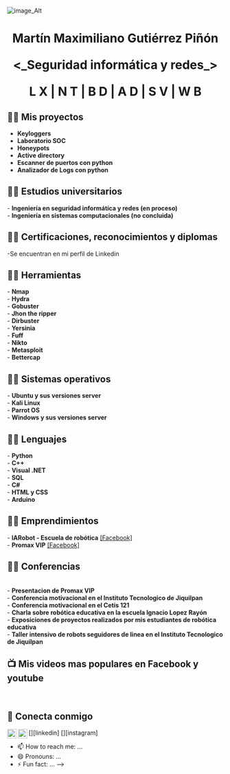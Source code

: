 ![image_Alt](https://github.com/NETD3VIL/Hola_Mundo/blob/6ac18ab788901678bec522ddc9297f78737738b2/Banner.png)
<h1><p align="center"> Martín Maximiliano Gutiérrez Piñón</p>
<p align="center"><_Seguridad informática y redes_></p>
<p align="center"> L X | N T | B D | A D | S V | W B </p>

<h2>👨‍💻 Mis proyectos</h2>

 - <b>Keyloggers</b><br>
 - <b>Laboratorio SOC</b><br>
 - <b>Honeypots</b><br>
 - <b>Active directory</b><br>
 - <b>Escanner de puertos con python</b><br>
 - <b>Analizador de Logs con python</b><br>

 <h2>👨‍💻 Estudios universitarios</h2>
 - <b>Ingeniería en seguridad informátíca y redes (en proceso)</b><br>
 - <b>Ingeniería en sistemas computacionales (no concluida)</b><br>

 <h2>👨‍💻 Certificaciones, reconocimientos y diplomas</h2>
 -Se encuentran en mi perfil de Linkedin

 <h2>👨‍💻 Herramientas</h2>
 - <b>Nmap</b><br>       - <b>Hydra</b><br>
 - <b>Gobuster</b><br>   - <b>Jhon the ripper</b><br>
 - <b>Dirbuster</b><br>  - <b>Yersinia</b><br>
 - <b>Fuff</b><br>
 - <b>Nikto</b><br>
 - <b>Metasploit</b><br>
 - <b>Bettercap</b><br>
 
  <h2>👨‍💻 Sistemas operativos</h2>
 - <b>Ubuntu y sus versiones server</b><br>
 - <b>Kali Linux</b><br>
  - <b>Parrot OS</b><br>
 - <b>Windows y sus versiones server</b><br>
 
 <h2>👨‍💻 Lenguajes</h2>
 - <b>Python</b><br>
 - <b>C++</b><br>
 - <b>Visual .NET</b><br>
 - <b>SQL</b><br>
 - <b>C#</b><br>
 - <b>HTML y CSS</b><br>
 - <b>Arduino</b><br>

<h2>👨‍💻 Emprendimientos</h2>
 - <b>IARobot - Escuela de robótica</b> <a href="https://credly.com/badges/b62f6e58-04f1-495e-9ac6-950479816516"> [Facebook]</a><br>
 - <b>Promax VIP</b> <a href="https://credly.com/badges/b62f6e58-04f1-495e-9ac6-950479816516"> [Facebook]</a><br>

<h2>👨‍💻 Conferencias</h2><br>
- <b>Presentacion de Promax VIP</b><br>
- <b>Conferencia motivacional en el Instituto Tecnologico de Jiquilpan</b><br>
- <b>Conferencia motivacional en el Cetis 121</b><br>
- <b>Charla sobre robótica educativa en la escuela Ignacio Lopez Rayón</b><br>
- <b>Exposiciones de proyectos realizados por mis estudiantes de robótica educativa</b><br>
- <b>Taller intensivo de robots seguidores de linea en el Instituto Tecnologico de Jiquilpan</b><br>

<h2>📺 Mis videos mas populares en Facebook y youtube</h2><br>


<h2> 🤳 Conecta conmigo</h2>

[<img align="left" alt="JoshMadakor | LinkedIn" width="22px" src="https://www.linkedin.com/in/mart%C3%ADn-maximiliano-guti%C3%A9rrez-pi%C3%B1%C3%B3n-446533365" />][linkedin]
[<img align="left" alt="JoshMadakor | Instagram" width="22px" src="" />][instagram]


- 📫 How to reach me: ...
- 😄 Pronouns: ...
- ⚡ Fun fact: ...
-->
